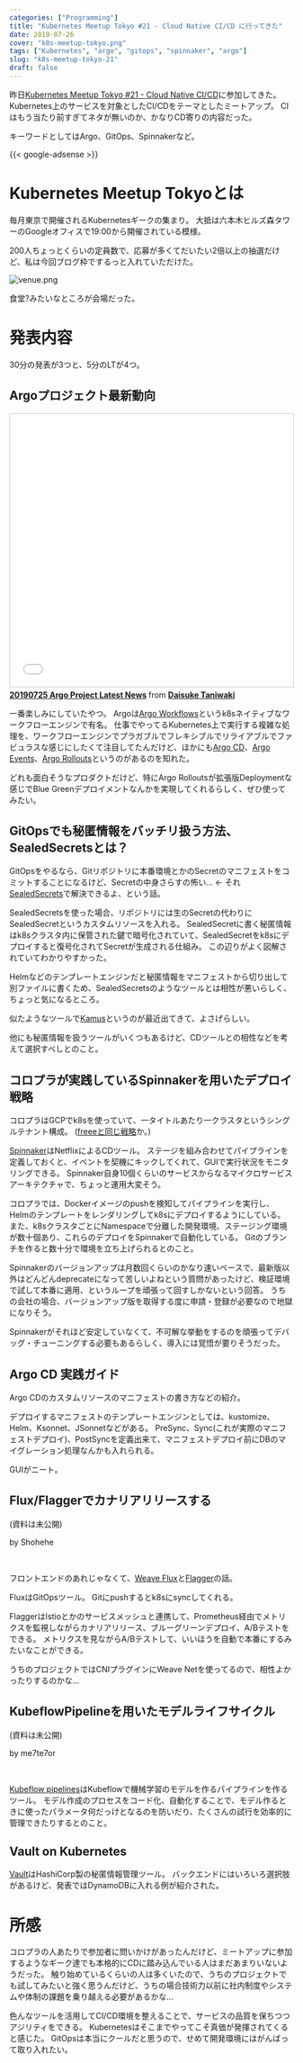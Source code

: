 ```yaml
---
categories: ["Programming"]
title: "Kubernetes Meetup Tokyo #21 - Cloud Native CI/CD に行ってきた"
date: 2019-07-26
cover: "k8s-meetup-tokyo.png"
tags: ["Kubernetes", "argo", "gitops", "spinnaker", "argo"]
slug: "k8s-meetup-tokyo-21"
draft: false
---
```


昨日[Kubernetes Meetup Tokyo #21 - Cloud Native CI/CD](https://k8sjp.connpass.com/event/138375/)に参加してきた。
Kubernetes上のサービスを対象としたCI/CDをテーマとしたミートアップ。
CIはもう当たり前すぎてネタが無いのか、かなりCD寄りの内容だった。

キーワードとしてはArgo、GitOps、Spinnakerなど。

<!--more-->

{{< google-adsense >}}

# Kubernetes Meetup Tokyoとは

毎月東京で開催されるKubernetesギークの集まり。
大抵は六本木ヒルズ森タワーのGoogleオフィスで19:00から開催されている模様。

200人ちょっとくらいの定員数で、応募が多くてだいたい2倍以上の抽選だけど、私は今回ブログ枠でするっと入れていただけた。

![venue.png](/images/k8s-meetup-tokyo-21/venue.png)

食堂?みたいなところが会場だった。

# 発表内容

30分の発表が3つと、5分のLTが4つ。

## Argoプロジェクト最新動向

<iframe src="//www.slideshare.net/slideshow/embed_code/key/oPSLahvDIpSROD" width="595" height="485" frameborder="0" marginwidth="0" marginheight="0" scrolling="no" style="border:1px solid #CCC; border-width:1px; margin-bottom:5px; max-width: 100%;" allowfullscreen> </iframe> <div style="margin-bottom:5px"> <strong> <a href="//www.slideshare.net/DaisukeTaniwaki/20190725-argo-project-latest-news" title="20190725 Argo Project Latest News" target="_blank">20190725 Argo Project Latest News</a> </strong> from <strong><a href="https://www.slideshare.net/DaisukeTaniwaki" target="_blank">Daisuke Taniwaki</a></strong> </div>

一番楽しみにしていたやつ。
Argoは[Argo Workflows](https://github.com/argoproj/argo)というk8sネイティブなワークフローエンジンで有名。
仕事でやってるKubernetes上で実行する複雑な処理を、ワークフローエンジンでプラガブルでフレキシブルでリライアブルでファビュラスな感じにしたくて注目してたんだけど、ほかにも[Argo CD](https://github.com/argoproj/argo-cd)、[Argo Events](https://github.com/argoproj/argo-events)、[Argo Rollouts](https://github.com/argoproj/argo-rollouts)というのがあるのを知れた。

どれも面白そうなプロダクトだけど、特にArgo Rolloutsが拡張版Deploymentな感じでBlue Greenデプロイメントなんかを実現してくれるらしく、ぜひ使ってみたい。

## GitOpsでも秘匿情報をバッチリ扱う方法、SealedSecretsとは？

<script async class="speakerdeck-embed" data-id="00cadf6f38b84d6694902f9817bc50a0" data-ratio="1.77777777777778" src="//speakerdeck.com/assets/embed.js"></script>

GitOpsをやるなら、Gitリポジトリに本番環境とかのSecretのマニフェストをコミットすることになるけど、Secretの中身さらすの怖い… ← それ[SealedSecrets](https://github.com/bitnami-labs/sealed-secrets)で解決できるよ、という話。

SealedSecretsを使った場合、リポジトリには生のSecretの代わりにSealedSecretというカスタムリソースを入れる。
SealedSecretに書く秘匿情報はk8sクラスタ内に保管された鍵で暗号化されていて、SealedSecretをk8sにデプロイすると復号化されてSecretが生成される仕組み。
この辺りがよく図解されていてわかりやすかった。

Helmなどのテンプレートエンジンだと秘匿情報をマニフェストから切り出して別ファイルに書くため、SealedSecretsのようなツールとは相性が悪いらしく、ちょっと気になるところ。

似たようなツールで[Kamus](https://github.com/Soluto/kamus)というのが最近出てきて、よさげらしい。

他にも秘匿情報を扱うツールがいくつもあるけど、CDツールとの相性などを考えて選択すべしとのこと。

## コロプラが実践しているSpinnakerを用いたデプロイ戦略

<script async class="speakerdeck-embed" data-id="cdf16019cfd148b1b8e5108332b480e0" data-ratio="1.33333333333333" src="//speakerdeck.com/assets/embed.js"></script>

コロプラはGCPでk8sを使っていて、一タイトルあたり一クラスタというシングルテナント構成。
([freeeと同じ戦略](https://speakerdeck.com/foostan/awsfalsemanesitosahisuwohuo-kasita-kubernetes-yun-yong-toamazon-eks-niyorukurasutafalsesinkurutenantozhan-lue-nituite)か。)

[Spinnaker](https://www.spinnaker.io/)はNetflixによるCDツール。
ステージを組み合わせてパイプラインを定義しておくと、イベントを契機にキックしてくれて、GUIで実行状況をモニタリングできる。
Spinnaker自身10個くらいのサービスからなるマイクロサービスアーキテクチャで、ちょっと運用大変そう。

コロプラでは、Dockerイメージのpushを検知してパイプラインを実行し、Helmのテンプレートをレンダリングしてk8sにデプロイするようにしている。
また、k8sクラスタごとにNamespaceで分離した開発環境、ステージング環境が数十個あり、これらのデプロイをSpinnakerで自動化している。
Gitのブランチを作ると数十分で環境を立ち上げられるとのこと。

Spinnakerのバージョンアップは月数回くらいのかなり速いペースで、最新版以外はどんどんdeprecateになって苦しいよねという質問があったけど、検証環境で試して本番に適用、というループを頑張って回すしかないという回答。
うちの会社の場合、バージョンアップ版を取得する度に申請・登録が必要なので地獄になりそう。

Spinnakerがそれほど安定していなくて、不可解な挙動をするのを頑張ってデバッグ・チューニングする必要もあるらしく、導入には覚悟が要りそうだった。

## Argo CD 実践ガイド

<script async class="speakerdeck-embed" data-id="3986564d8d62406aabc06fe60d29cbaf" data-ratio="1.77777777777778" src="//speakerdeck.com/assets/embed.js"></script>

Argo CDのカスタムリソースのマニフェストの書き方などの紹介。

デプロイするマニフェストのテンプレートエンジンとしては、kustomize、Helm、Ksonnet、JSonnetなどがある。
PreSync、Sync(これが実際のマニフェストデプロイ)、PostSyncを定義出来て、マニフェストデプロイ前にDBのマイグレーション処理なんかも入れられる。

GUIがニート。

## Flux/Flaggerでカナリアリリースする

(資料は未公開)

by Shohehe

<br>

フロントエンドのあれじゃなくて、[Weave Flux](https://www.weave.works/oss/flux/)と[Flagger](https://github.com/weaveworks/flagger)の話。

FluxはGitOpsツール。
Gitにpushするとk8sにsyncしてくれる。

FlaggerはIstioとかのサービスメッシュと連携して、Prometheus経由でメトリクスを監視しながらカナリアリリース、ブルーグリーンデプロイ、A/Bテストをできる。
メトリクスを見ながらA/Bテストして、いいほうを自動で本番にするみたいなことができる。

うちのプロジェクトではCNIプラグインにWeave Netを使ってるので、相性よかったりするのかな…

## KubeflowPipelineを用いたモデルライフサイクル

(資料は未公開)

by me7te7or

<br>

[Kubeflow pipelines](https://github.com/kubeflow/pipelines)はKubeflowで機械学習のモデルを作るパイプラインを作るツール。
モデル作成のプロセスをコード化、自動化することで、モデル作るときに使ったパラメータ何だっけとなるのを防いだり、たくさんの試行を効率的に管理できたりするとのこと。

## Vault on Kubernetes

<script async class="speakerdeck-embed" data-id="fb48580b1fef4c6cadf1d7c80f2f3142" data-ratio="1.77777777777778" src="//speakerdeck.com/assets/embed.js"></script>

[Vault](https://www.vaultproject.io/)はHashiCorp製の秘匿情報管理ツール。
バックエンドにはいろいろ選択肢があるけど、発表ではDynamoDBに入れる例が紹介された。

# 所感

コロプラの人あたりで参加者に問いかけがあったんだけど、ミートアップに参加するようなギーク達でも本格的にCDに踏み込んでいる人はまだあまりいないようだった。
触り始めているくらいの人は多くいたので、うちのプロジェクトでも試してみたいと強く思うんだけど、うちの場合技術力以前に社内制度やシステムや体制の課題を乗り越える必要があるかな…

色んなツールを活用してCI/CD環境を整えることで、サービスの品質を保ちつつアジリティをできる。
Kubernetesはそこまでやってこそ真価が発揮されてくると感じた。
GitOpsは本当にクールだと思うので、せめて開発環境にはがんばって取り入れたい。
